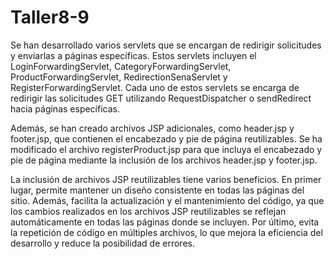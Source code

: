 # Taller8-9



Se han desarrollado varios servlets que se encargan de redirigir solicitudes y enviarlas a páginas específicas. Estos servlets incluyen el LoginForwardingServlet, CategoryForwardingServlet, ProductForwardingServlet, RedirectionSenaServlet y RegisterForwardingServlet. Cada uno de estos servlets se encarga de redirigir las solicitudes GET utilizando RequestDispatcher o sendRedirect hacia páginas específicas.

Además, se han creado archivos JSP adicionales, como header.jsp y footer.jsp, que contienen el encabezado y pie de página reutilizables. Se ha modificado el archivo registerProduct.jsp para que incluya el encabezado y pie de página mediante la inclusión de los archivos header.jsp y footer.jsp.

La inclusión de archivos JSP reutilizables tiene varios beneficios. En primer lugar, permite mantener un diseño consistente en todas las páginas del sitio. Además, facilita la actualización y el mantenimiento del código, ya que los cambios realizados en los archivos JSP reutilizables se reflejan automáticamente en todas las páginas donde se incluyen. Por último, evita la repetición de código en múltiples archivos, lo que mejora la eficiencia del desarrollo y reduce la posibilidad de errores.
